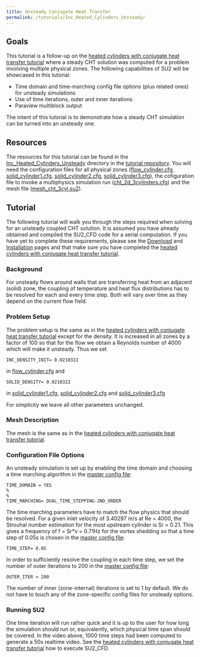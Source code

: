 ```yaml
---
title: Unsteady Conjugate Heat Transfer
permalink: /tutorials/Inc_Heated_Cylinders_Unsteady/
---
```


## Goals

This tutorial is a follow-up on the [heated cylinders with conjugate heat transfer tutorial](/tutorials/Inc_Heated_Cylinders/) where a steady CHT solution was computed for a problem involving multiple physical zones.
The following capabilities of SU2 will be showcased in this tutorial:

- Time domain and time-marching config file options (plus related ones) for unsteady simulations
- Use of time iterations, outer and inner iterations
- Paraview multiblock output

The intent of this tutorial is to demonstrate how a steady CHT simulation can be turned into an unsteady one.

## Resources

The resources for this tutorial can be found in the [Inc_Heated_Cylinders_Unsteady](https://github.com/su2code/su2code.github.io/blob/unsteady_cht_tutorial/Inc_Heated_Cylinders_Unsteady) directory in the [tutorial repository](https://github.com/su2code/su2code.github.io/blob/unsteady_cht_tutorial/). You will need the configuration files for all physical zones ([flow_cylinder.cfg](../../Inc_Heated_Cylinders_Unsteady/flow_cylinder.cfg), [solid_cylinder1.cfg](../../Inc_Heated_Cylinders_Unsteady/solid_cylinder1.cfg), [solid_cylinder2.cfg](../../Inc_Heated_Cylinders_Unsteady/solid_cylinder2.cfg), [solid_cylinder3.cfg](../../Inc_Heated_Cylinders_Unsteady/solid_cylinder3.cfg)), the cofiguration file to invoke a multiphysics simulation run ([cht_2d_3cylinders.cfg](../../Inc_Heated_Cylinders_Unsteady/cht_2d_3cylinders.cfg)) and the mesh file ([mesh_cht_3cyl.su2](../../Inc_Heated_Cylinders_Unsteady/mesh_cht_3cyl.su2)).

## Tutorial

The following tutorial will walk you through the steps required when solving for an unsteady coupled CHT solution. It is assumed you have already obtained and compiled the SU2_CFD code for a serial computation. If you have yet to complete these requirements, please see the [Download](/docs/Download/) and [Installation](/docs/Installation/) pages and that make sure you have completed the [heated cylinders with conjugate heat transfer tutorial](/tutorials/Inc_Heated_Cylinders/).

### Background

For unsteady flows around walls that are transferring heat from an adjacent (solid) zone, the coupling of temperature and heat flux distributions has to be resolved for each and every time step. Both will vary over time as they depend on the current flow field.

### Problem Setup

The problem setup is the same as in the [heated cylinders with conjugate heat transfer tutorial](/tutorials/Inc_Heated_Cylinders/) except for the density. It is increased in all zones by a factor of 100 so that for the flow we obtain a Reynolds number of 4000 which will make it unsteady. Thus we set
```
INC_DENSITY_INIT= 0.0210322
```
in [flow_cylinder.cfg](../../Inc_Heated_Cylinders/flow_cylinder.cfg) and

```
SOLID_DENSITY= 0.0210322
```
in [solid_cylinder1.cfg](../../Inc_Heated_Cylinders/solid_cylinder1.cfg), [solid_cylinder2.cfg](../../Inc_Heated_Cylinders/solid_cylinder2.cfg) and [solid_cylinder3.cfg](../../Inc_Heated_Cylinders/solid_cylinder3.cfg)

For simplicity we leave all other parameters unchanged.

### Mesh Description

The mesh is the same as in the [heated cylinders with conjugate heat transfer tutorial](/tutorials/Inc_Heated_Cylinders/).

### Configuration File Options

An unsteady simulation is set up by enabling the time domain and choosing a time marching algorithm in the [master config file](../../Inc_Heated_Cylinders/cht_2d_3cylinders.cfg):

```
TIME_DOMAIN = YES
%
%
TIME_MARCHING= DUAL_TIME_STEPPING-2ND_ORDER
```

The time marching parameters have to match the flow physics that should be resolved. For a given inlet velocity of 3.40297 m/s at Re = 4000, the Strouhal number estimation for the most upstream cylinder is Sr = 0.21. This gives a frequency of f = Sr*v = 0.71Hz for the vortex shedding so that a time step of 0.05s is chosen in the [master config file](../../Inc_Heated_Cylinders/cht_2d_3cylinders.cfg):

```
TIME_STEP= 0.05
```

In order to sufficiently resolve the coupling in each time step, we set the number of outer iterations to 200 in the [master config file](../../Inc_Heated_Cylinders/cht_2d_3cylinders.cfg):

```
OUTER_ITER = 200
```

The number of inner (zone-internal) iterations is set to 1 by default. We do not have to touch any of the zone-specific config files for unsteady options.

### Running SU2

One time iteration will run rather quick and it is up to the user for how long the simulation should run or, equivalently, which physical time span should be covered. In the video above, 1000 time steps had been computed to generate a 50s realtime video. See the [heated cylinders with conjugate heat transfer tutorial](/tutorials/Inc_Heated_Cylinders/) how to execute SU2_CFD.
